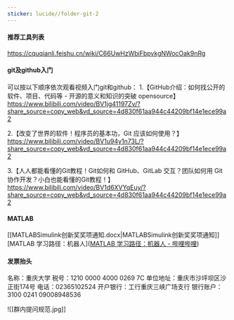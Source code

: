 ```yaml
---
sticker: lucide//folder-git-2
---
```

#### 推荐工具列表

  https://cquqianli.feishu.cn/wiki/C66UwHzWbiFbpvkgNWocOak9nRg


#### git及github入门

  可以按以下顺序依次观看视频入门git和github：
1.【GitHub介绍：如何找公开的软件、项目、代码等 - 开源的意义和知识的突破 opensource】 https://www.bilibili.com/video/BV1jg41197Zv/?share_source=copy_web&vd_source=4d830f61aa944c44209bf14e1ece99a2

2.【改变了世界的软件！程序员的基本功，Git 应该如何使用？】 https://www.bilibili.com/video/BV1u94y1n73L/?share_source=copy_web&vd_source=4d830f61aa944c44209bf14e1ece99a2

3.【人人都能看懂的Git教程！Git如何和 GitHub、GitLab 交互？团队如何用 Git 协作开发？小白也能看懂的Git教程！】 https://www.bilibili.com/video/BV1d6XVYqEuy/?share_source=copy_web&vd_source=4d830f61aa944c44209bf14e1ece99a2



#### MATLAB

[[MATLABSimulink创新奖奖项通知.docx|MATLABSimulink创新奖奖项通知]]
[MATLAB 学习路径：机器人]([MATLAB 学习路径：机器人 - 哔哩哔哩](https://www.bilibili.com/opus/1036348120785485825?spm_id_from=333.1387.0.0))

#### 发票抬头

名称：重庆大学
税号：1210 0000 4000 0269 7C
单位地址：重庆市沙坪坝区沙正街174号
电话：02365102524
开户银行：工行重庆三峡广场支行
银行账户：3100 0241 09008948536


![[群内提问规范.jpg]]